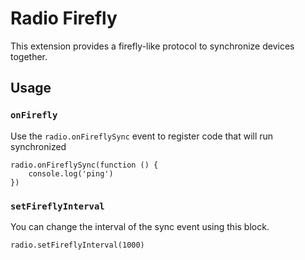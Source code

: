 # Radio Firefly

This extension provides a firefly-like protocol to synchronize
devices together.

## Usage

### ``onFirefly`` 

Use the ``radio.onFireflySync`` event to register code that
will run synchronized

```blocks
radio.onFireflySync(function () {
    console.log('ping')
})
```

### ``setFireflyInterval``

You can change the interval of the sync event using this block.

```blocks
radio.setFireflyInterval(1000)
```